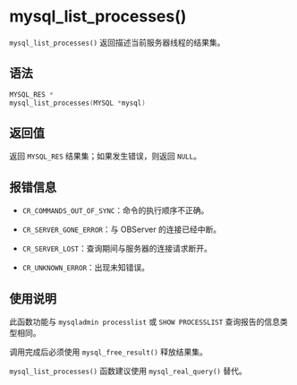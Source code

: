 mysql_list_processes() 
===========================================

`mysql_list_processes()` 返回描述当前服务器线程的结果集。

语法 
-----------------------

```c
MYSQL_RES *
mysql_list_processes(MYSQL *mysql)
```



返回值 
------------------------

返回 `MYSQL_RES` 结果集；如果发生错误，则返回 `NULL`。

报错信息 
-------------------------

* `CR_COMMANDS_OUT_OF_SYNC`：命令的执行顺序不正确。

  

* `CR_SERVER_GONE_ERROR`：与 OBServer 的连接已经中断。

  

* `CR_SERVER_LOST`：查询期间与服务器的连接请求断开。

  

* `CR_UNKNOWN_ERROR`：出现未知错误。

  




使用说明 
-------------------------

此函数功能与 `mysqladmin processlist` 或 `SHOW PROCESSLIST` 查询报告的信息类型相同。

调用完成后必须使用 `mysql_free_result()` 释放结果集。

`mysql_list_processes()` 函数建议使用 `mysql_real_query()` 替代。
